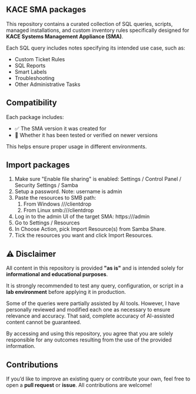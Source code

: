 ## KACE SMA packages

This repository contains a curated collection of SQL queries, scripts, managed installations, and custom inventory rules specifically designed for **KACE Systems Management Appliance (SMA)**.

Each SQL query includes notes specifying its intended use case, such as:

- Custom Ticket Rules  
- SQL Reports  
- Smart Labels  
- Troubleshooting  
- Other Administrative Tasks  


## Compatibility

Each package includes:

- ✅ The SMA version it was created for  
- 🔄 Whether it has been tested or verified on newer versions  

This helps ensure proper usage in different environments.


## Import packages

1. Make sure "Enable file sharing" is enabled: Settings / Control Panel / Security Settings / Samba
2. ⁠⁠Setup a password. Note: username is admin
3. Paste the resources to SMB path:
	1. From Windows //<your-sma-ip>/clientdrop 
	2. From Linux smb://<your-sma-ip>/clientdrop 
4. Log in to the admin UI of the target SMA: https://<your-sma-ip>/admin
5. Go to Settings / Resources
6. In Choose Action, pick Import Resource(s) from Samba Share.
7. Tick the resources you want and click Import Resources.


## ⚠️ Disclaimer

All content in this repository is provided **"as is"** and is intended solely for **informational and educational purposes**.

It is strongly recommended to test any query, configuration, or script in a **lab environment** before applying it in production.

Some of the queries were partially assisted by AI tools. However, I have personally reviewed and modified each one as necessary to ensure relevance and accuracy. That said, complete accuracy of AI-assisted content cannot be guaranteed.

By accessing and using this repository, you agree that you are solely responsible for any outcomes resulting from the use of the provided information.


## Contributions

If you’d like to improve an existing query or contribute your own, feel free to open a **pull request** or **issue**. All contributions are welcome!
